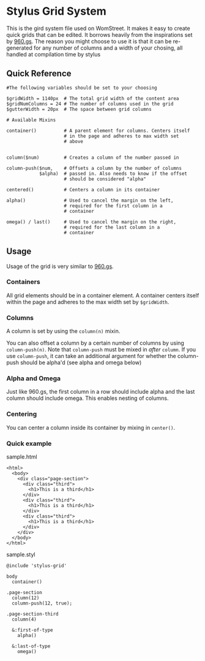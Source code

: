 # Stylus Grid System

This is the gird system file used on WomStreet. It makes it easy to
create quick grids that can be edited. It borrows heavily from the
inspirations set by [960.gs](http://960.gs). The reason you might choose
to use it is that it can be re-generated for any number of columns and
a width of your chosing, all handled at compilation time by stylus


## Quick Reference

    #The following variables should be set to your choosing

    $gridWidth = 1140px  # The total grid width of the content area
    $gridNumColumns = 24 # The number of columns used in the grid
    $gutterWidth = 20px  # The space between grid columns

    # Available Mixins

    container()          # A parent element for columns. Centers itself
                         # in the page and adheres to max width set 
                         # above


    column($num)         # Creates a column of the number passed in

    column-push($num,    # Offsets a column by the number of columns
                $alpha)  # passed in. Also needs to know if the offset
                         # should be considered "alpha" 

    centered()           # Centers a column in its container

    alpha()              # Used to cancel the margin on the left, 
                         # required for the first column in a
                         # container

    omega() / last()     # Used to cancel the margin on the right,  
                         # required for the last column in a
                         # container


## Usage

Usage of the grid is very similar to [960.gs](http://960.gs). 

### Containers

All grid elements should be in a container element. A container centers
itself within the page and adheres to the max width set by `$gridWidth`.

### Columns

A column is set by using the `column(n)` mixin. 

You can also offset a column by a certain number of columns by using
`column-push(n)`. Note that `column-push` must be mixed in *after*
`column`. If you use `column-push`, it can take an additional argument
for whether the column-push should be alpha'd (see alpha and omega
below)


### Alpha and Omega

Just like 960.gs, the first column in a row should include alpha and the last
column should include omega. This enables nesting of columns.


### Centering

You can center a column inside its container by mixing in `center()`.



### Quick example


sample.html

    <html>
      <body>
        <div class="page-section">
          <div class="third">
            <h1>This is a third</h1>
          </div>
          <div class="third">
            <h1>This is a third</h1>
          </div>
          <div class="third">
            <h1>This is a third</h1>
          </div>
        </div>
      </body>
    </html>


sample.styl

    @include 'stylus-grid'

    body
      container()

    .page-section
      column(12)
      column-push(12, true);
    
    .page-section-third
      column(4)

      &:first-of-type
        alpha()

      &:last-of-type
        omega()


